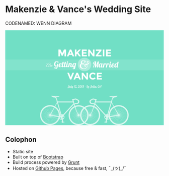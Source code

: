 # Makenzie & Vance's Wedding Site

CODENAMED: WENN DIAGRAM

![Makenzie & Vance header](app/images/demo-01.png)

## Colophon

- Static site
- Built on top of [Bootstrap](http://getboostrap.com)
- Build process powered by [Grunt](http://gruntjs.com)
- Hosted on [Github Pages](https://pages.github.com/), because free & fast, ¯\_(ツ)_/¯